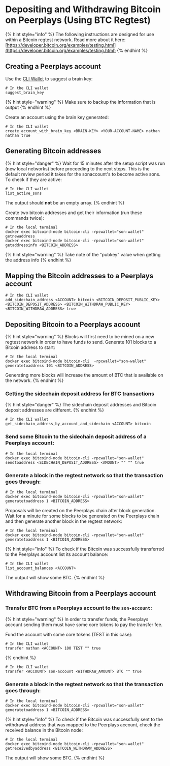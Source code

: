 # Depositing and Withdrawing Bitcoin on Peerplays \(Using BTC Regtest\)

{% hint style="info" %}
The following instructions are designed for use within a Bitcoin regtest network. Read more about it here: [https://developer.bitcoin.org/examples/testing.html](https://developer.bitcoin.org/examples/testing.html)
{% endhint %}

## Creating a Peerplays account

Use the [CLI Wallet](running-son-with-docker.md#using-the-cli-wallet) to suggest a brain key:

```text
# In the CLI wallet
suggest_brain_key
```

{% hint style="warning" %}
Make sure to backup the information that is output
{% endhint %}

Create an account using the brain key generated:

```text
# In the CLI wallet
create_account_with_brain_key <BRAIN-KEY> <YOUR-ACCOUNT-NAME> nathan nathan true
```

## Generating Bitcoin addresses

{% hint style="danger" %}
Wait for 15 minutes after the setup script was run \(new local networks\) before proceeding to the next steps. This is the default review period it takes for the sonaccount's to become active sons. To check if they are active:

```text
# In the CLI wallet
list_active_sons
```

The output should **not** be an empty array.
{% endhint %}

Create two bitcoin addresses and get their information \(run these commands twice\):

```text
# In the local terminal
docker exec bitcoind-node bitcoin-cli -rpcwallet="son-wallet" getnewaddress
docker exec bitcoind-node bitcoin-cli -rpcwallet="son-wallet" getaddressinfo <BITCOIN_ADDRESS>
```

{% hint style="warning" %}
Take note of the "pubkey" value when getting the address info
{% endhint %}

## Mapping the Bitcoin addresses to a Peerplays account

```text
# In the CLI wallet
add_sidechain_address <ACCOUNT> bitcoin <BITCOIN_DEPOSIT_PUBLIC_KEY> <BITCOIN_DEPOSIT_ADDRESS> <BITCOIN_WITHDRAW_PUBLIC_KEY> <BITCOIN_WITHDRAW_ADDRESS> true
```

## Depositing Bitcoin to a Peerplays account

{% hint style="warning" %}
Blocks will first need to be mined on a new regtest network in order to have funds to send. Generate 101 blocks to a Bitcoin address to start:

```text
# In the local terminal
docker exec bitcoind-node bitcoin-cli  -rpcwallet="son-wallet" generatetoaddress 101 <BITCOIN_ADDRESS>
```

Generating more blocks will increase the amount of BTC that is available on the network.
{% endhint %}

### Getting the sidechain deposit address for BTC transactions

{% hint style="danger" %}
The sidechain deposit addresses and Bitcoin deposit addresses are different.
{% endhint %}

```text
# In the CLI wallet
get_sidechain_address_by_account_and_sidechain <ACCOUNT> bitcoin
```

### Send some Bitcoin to the sidechain deposit address of a Peerplays account:

```text
# In the local terminal
docker exec bitcoind-node bitcoin-cli -rpcwallet="son-wallet" sendtoaddress <SIDECHAIN_DEPOSIT_ADDRESS> <AMOUNT> "" "" true
```

### Generate a block in the regtest network so that the transaction goes through:

```text
# In the local terminal
docker exec bitcoind-node bitcoin-cli -rpcwallet="son-wallet" generatetoaddress 1 <BITCOIN_ADDRESS>
```

Proposals will be created on the Peerplays chain after block generation. Wait for a minute for some blocks to be generated on the Peerplays chain and then generate another block in the regtest network: 

```text
# In the local terminal
docker exec bitcoind-node bitcoin-cli -rpcwallet="son-wallet" generatetoaddress 1 <BITCOIN_ADDRESS>
```

{% hint style="info" %}
To check if the Bitcoin was successfully transferred to the Peerplays account list its account balance:

```text
# In the CLI wallet
list_account_balances <ACCOUNT>
```

The output will show some BTC.
{% endhint %}

## Withdrawing Bitcoin from a Peerplays account

### Transfer BTC from a Peerplays account to the `son-account`:

{% hint style="warning" %}
In order to transfer funds, the Peerplays account sending them must have some core tokens to pay the transfer fee.  
  
Fund the account with some core tokens \(TEST in this case\):

```text
# In the CLI wallet
transfer nathan <ACCOUNT> 100 TEST "" true
```
{% endhint %}

```text
# In the CLI wallet
transfer <ACCOUNT> son-account <WITHDRAW_AMOUNT> BTC "" true
```

### Generate a block in the regtest network so that the transaction goes through:

```text
# In the local terminal
docker exec bitcoind-node bitcoin-cli -rpcwallet="son-wallet" generatetoaddress 1 <BITCOIN_ADDRESS>
```

{% hint style="info" %}
To check if the Bitcoin was successfully sent to the withdrawal address that was mapped to the Peerplays account, check the received balance in the Bitcoin node:

```text
# In the local terminal
docker exec bitcoind-node bitcoin-cli -rpcwallet="son-wallet" getreceivedbyaddress <BITCOIN_WITHDRAW_ADDRESS>
```

The output will show some BTC.
{% endhint %}

